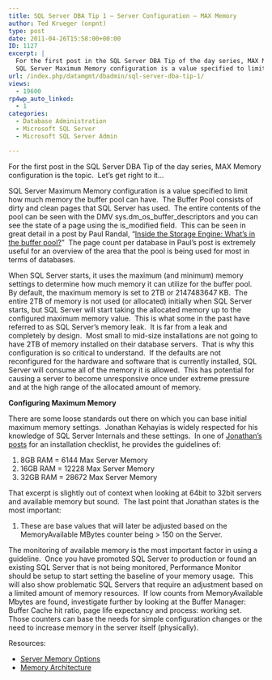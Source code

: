 ```yaml
---
title: SQL Server DBA Tip 1 – Server Configuration – MAX Memory
author: Ted Krueger (onpnt)
type: post
date: 2011-04-26T15:58:00+00:00
ID: 1127
excerpt: |
  For the first post in the SQL Server DBA Tip of the day series, MAX Memory configuration is the topic.  Let’s get right to it…
  SQL Server Maximum Memory configuration is a value specified to limit how much memory the buffer pool can have.  The Buffer P&hellip;
url: /index.php/datamgmt/dbadmin/sql-server-dba-tip-1/
views:
  - 19600
rp4wp_auto_linked:
  - 1
categories:
  - Database Administration
  - Microsoft SQL Server
  - Microsoft SQL Server Admin

---
```

For the first post in the SQL Server DBA Tip of the day series, MAX Memory configuration is the topic.  Let’s get right to it…

SQL Server Maximum Memory configuration is a value specified to limit how much memory the buffer pool can have.  The Buffer Pool consists of dirty and clean pages that SQL Server has used.  The entire contents of the pool can be seen with the DMV sys.dm\_os\_buffer\_descriptors and you can see the state of a page using the is\_modified field.  This can be seen in great detail in a post by Paul Randal, “[Inside the Storage Engine: What’s in the buffer pool?][1]”  The page count per database in Paul’s post is extremely useful for an overview of the area that the pool is being used for most in terms of databases. 

When SQL Server starts, it uses the maximum (and minimum) memory settings to determine how much memory it can utilize for the buffer pool.  By default, the maximum memory is set to 2TB or 2147483647 KB.  The entire 2TB of memory is not used (or allocated) initially when SQL Server starts, but SQL Server will start taking the allocated memory up to the configured maximum memory value.  This is what some in the past have referred to as SQL Server’s memory leak.  It is far from a leak and completely by design.  Most small to mid-size installations are not going to have 2TB of memory installed on their database servers.  That is why this configuration is so critical to understand.  If the defaults are not reconfigured for the hardware and software that is currently installed, SQL Server will consume all of the memory it is allowed.  This has potential for causing a server to become unresponsive once under extreme pressure and at the high range of the allocated amount of memory. 

**Configuring Maximum Memory**

There are some loose standards out there on which you can base initial maximum memory settings.  Jonathan Kehayias is widely respected for his knowledge of SQL Server Internals and these settings.  In one of [Jonathan’s posts][2] for an installation checklist, he provides the guidelines of:

  1. 8GB RAM = 6144 Max Server Memory
  2. 16GB RAM = 12228 Max Server Memory
  3. 32GB RAM = 28672 Max Server Memory

That excerpt is slightly out of context when looking at 64bit to 32bit servers and available memory but sound.  The last point that Jonathan states is the most important:

  1. These are base values that will later be adjusted based on the MemoryAvailable MBytes counter being > 150 on the Server.

The monitoring of available memory is the most important factor in using a guideline.  Once you have promoted SQL Server to production or found an existing SQL Server that is not being monitored, Performance Monitor should be setup to start setting the baseline of your memory usage.  This will also show problematic SQL Servers that require an adjustment based on a limited amount of memory resources.  If low counts from MemoryAvailable Mbytes are found, investigate further by looking at the Buffer Manager: Buffer Cache hit ratio, page life expectancy and process: working set.   Those counters can base the needs for simple configuration changes or the need to increase memory in the server itself (physically). 

Resources:

  * [Server Memory Options][3]
  * [Memory Architecture][4]

 

 [1]: http://www.sqlskills.com/blogs/paul/post/Inside-the-Storage-Engine-Whats-in-the-buffer-pool.aspx
 [2]: http://sqlblog.com/blogs/jonathan_kehayias/archive/2010/03/22/sql-server-installation-checklist.aspx
 [3]: http://msdn.microsoft.com/en-us/library/ms178067.aspx
 [4]: http://msdn.microsoft.com/en-us/library/ms187499.aspx